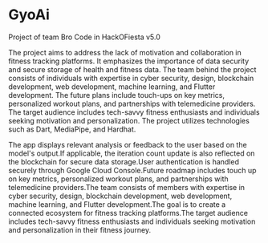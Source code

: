 # GyoAi
Project of team Bro Code in HackOFiesta v5.0

The project aims to address the lack of motivation and collaboration in fitness tracking platforms. It emphasizes the importance of data security and secure storage of health and fitness data.
The team behind the project consists of individuals with expertise in cyber security, design, blockchain development, web development, machine learning, and Flutter development.
The future plans include touch-ups on key metrics, personalized workout plans, and partnerships with telemedicine providers. The target audience includes tech-savvy fitness enthusiasts and individuals
seeking motivation and personalization. The project utilizes technologies such as Dart, MediaPipe, and Hardhat.

The app displays relevant analysis or feedback to the user based on the model's output.If applicable, the iteration count update is also reflected on the blockchain for secure data storage.User authentication is 
handled securely through Google Cloud Console.Future roadmap includes touch up on key metrics, personalized workout plans, and partnerships with telemedicine providers.The team consists of members with expertise in
cyber security, design, blockchain development, web development, machine learning, and Flutter development.The goal is to create a connected ecosystem for fitness tracking platforms.The target audience includes 
tech-savvy fitness enthusiasts and individuals seeking motivation and personalization in their fitness journey.
